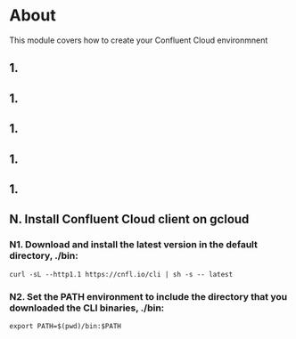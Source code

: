 # About 

This module covers how to create your Confluent Cloud environmnent

## 1.


## 1.

## 1.

## 1.
## 1.

## N. Install Confluent Cloud client on gcloud

### N1. Download and install the latest version in the default directory, ./bin:
```
curl -sL --http1.1 https://cnfl.io/cli | sh -s -- latest
```

### N2. Set the PATH environment to include the directory that you downloaded the CLI binaries, ./bin:
```
export PATH=$(pwd)/bin:$PATH
```


